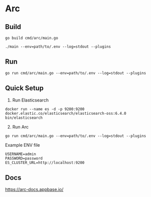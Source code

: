 Arc
====

Build
-----
```
go build cmd/arc/main.go
```

```
./main --env=path/to/.env --log=stdout --plugins
```

Run
----
```
go run cmd/arc/main.go --env=path/to/.env --log=stdout --plugins
```

Quick Setup
-----------

1. Run Elasticsearch

`docker run --name es -d -p 9200:9200  docker.elastic.co/elasticsearch/elasticsearch-oss:6.4.0 bin/elasticsearch`

2. Run Arc

`go run cmd/arc/main.go --env=path/to/.env --log=stdout --plugins`

Example ENV file

```
USERNAME=admin
PASSWORD=password
ES_CLUSTER_URL=http://localhost:9200
```


Docs
----

https://arc-docs.appbase.io/
